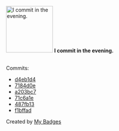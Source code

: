 <img src="https://my-badges.github.io/my-badges/evening-commits.png" alt="I commit in the evening." title="I commit in the evening." width="128">
<strong>I commit in the evening.</strong>
<br><br>

Commits:

- <a href="https://github.com/ksysoev/nvim/commit/d4eb1d4a6c7a05514e78a526e3bd581cbe124a80">d4eb1d4</a>
- <a href="https://github.com/ksysoev/wasabi/commit/7184d0ef41fbba101e46463551866f65ca82546f">7184d0e</a>
- <a href="https://github.com/ksysoev/cfn-proc/commit/a203bc758d42155d3237bd9cd9d708ac2883baea">a203bc7</a>
- <a href="https://github.com/ksysoev/cfn-proc/commit/71c6a1e955e317f4315ab41ccccfa3ea5b1bd7d7">71c6a1e</a>
- <a href="https://github.com/ksysoev/deriv-api/commit/487fb13aabc354d18220449276a5fb473e840d01">487fb13</a>
- <a href="https://github.com/ksysoev/deriv-api/commit/f1bffad427f51593d6d6d6335fc39476978a4bc5">f1bffad</a>


Created by <a href="https://github.com/my-badges/my-badges">My Badges</a>